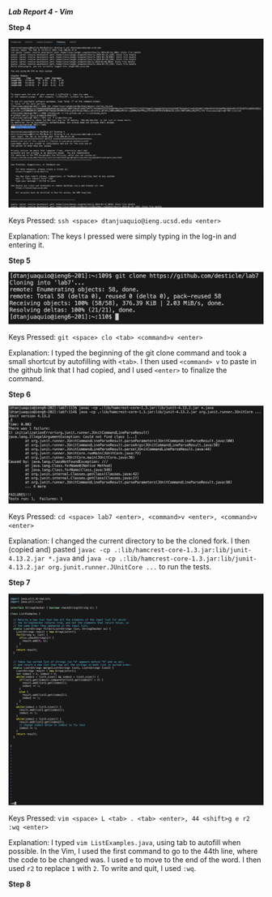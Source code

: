 ***Lab Report 4 - Vim***

**Step 4**

![Image](ss7.png)

Keys Pressed: `ssh <space> dtanjuaquio@ieng.ucsd.edu <enter>`

Explanation: The keys I pressed were simply typing in the log-in and entering it.

**Step 5**

![Image](ss8.png)

Keys Pressed: `git <space> clo <tab> <command>v <enter>`

Explanation: I typed the beginning of the git clone command and took a small shortcut by autofilling with `<tab>`. I then used `<command> v` to paste in the github link that I had copied, and I used `<enter>` to finalize the command.

**Step 6**

![Image](ss9.png)

Keys Pressed: `cd <space> lab7 <enter>, <command>v <enter>, <command>v <enter>`

Explanation: I changed the current directory to be the cloned fork. I then (copied and) pasted `javac -cp .:lib/hamcrest-core-1.3.jar:lib/junit-4.13.2.jar *.java` and `java -cp .:lib/hamcrest-core-1.3.jar:lib/junit-4.13.2.jar org.junit.runner.JUnitCore ...` to run the tests.

**Step 7**

![Image](ss10.png)

Keys Pressed: `vim <space> L <tab> . <tab> <enter>, 44 <shift>g e r2 :wq <enter>`

Explanation: I typed `vim ListExamples.java`, using tab to autofill when possible. In the Vim, I used the first command to go to the 44th line, where the code to be changed was. I used `e` to move to the end of the word. I then used `r2` to replace `1` with `2`. To write and quit, I used `:wq`.

**Step 8**


